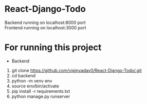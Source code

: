 # React-Django-Todo
Backend running on localhost:8000 port <br>
Frontend running on localhost:3000 port
# For running this project
* Backend
1. git clone https://github.com/vipinyadav0/React-Django-Todo/.git
2. cd backend 
3. python -m venv env
4. source env/bin/activate
5. pip install -r requirements.txt
6. python manage.py runserver
